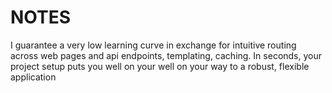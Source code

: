 # NOTES  
I guarantee a very low learning curve in exchange for intuitive routing across web pages and api endpoints, templating, caching. In seconds, your project setup puts you well on your well on your way to a robust, flexible application
